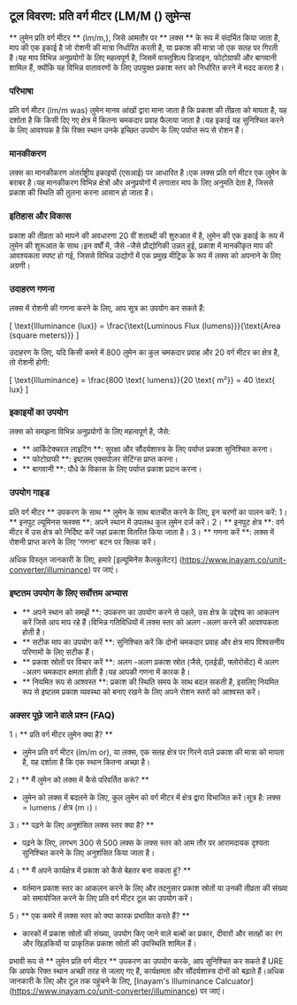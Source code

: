 ## टूल विवरण: प्रति वर्ग मीटर (LM/M () लुमेन्स

** लुमेन प्रति वर्ग मीटर ** (lm/m,), जिसे आमतौर पर ** लक्स ** के रूप में संदर्भित किया जाता है, माप की एक इकाई है जो रोशनी की मात्रा निर्धारित करती है, या प्रकाश की मात्रा जो एक सतह पर गिरती है।यह माप विभिन्न अनुप्रयोगों के लिए महत्वपूर्ण है, जिसमें वास्तुशिल्प डिजाइन, फोटोग्राफी और बागवानी शामिल हैं, क्योंकि यह विभिन्न वातावरणों के लिए उपयुक्त प्रकाश स्तर को निर्धारित करने में मदद करता है।

### परिभाषा
प्रति वर्ग मीटर (lm/m was) लुमेन मानव आंखों द्वारा माना जाता है कि प्रकाश की तीव्रता को मापता है, यह दर्शाता है कि किसी दिए गए क्षेत्र में कितना चमकदार प्रवाह फैलाया जाता है।यह इकाई यह सुनिश्चित करने के लिए आवश्यक है कि रिक्त स्थान उनके इच्छित उपयोग के लिए पर्याप्त रूप से रोशन हैं।

### मानकीकरण
लक्स का मानकीकरण अंतर्राष्ट्रीय इकाइयों (एसआई) पर आधारित है।एक लक्स प्रति वर्ग मीटर एक लुमेन के बराबर है।यह मानकीकरण विभिन्न क्षेत्रों और अनुप्रयोगों में लगातार माप के लिए अनुमति देता है, जिससे प्रकाश की स्थिति की तुलना करना आसान हो जाता है।

### इतिहास और विकास
प्रकाश की तीव्रता को मापने की अवधारणा 20 वीं शताब्दी की शुरुआत में है, लुमेन की एक इकाई के रूप में लुमेन की शुरूआत के साथ।इन वर्षों में, जैसे -जैसे प्रौद्योगिकी उन्नत हुई, प्रकाश में मानकीकृत माप की आवश्यकता स्पष्ट हो गई, जिससे विभिन्न उद्योगों में एक प्रमुख मीट्रिक के रूप में लक्स को अपनाने के लिए अग्रणी।

### उदाहरण गणना
लक्स में रोशनी की गणना करने के लिए, आप सूत्र का उपयोग कर सकते हैं:

\[ \text{Illuminance (lux)} = \frac{\text{Luminous Flux (lumens)}}{\text{Area (square meters)}} \]

उदाहरण के लिए, यदि किसी कमरे में 800 लुमेन का कुल चमकदार प्रवाह और 20 वर्ग मीटर का क्षेत्र है, तो रोशनी होगी:

\[ \text{Illuminance} = \frac{800 \text{ lumens}}{20 \text{ m²}} = 40 \text{ lux} \]

### इकाइयों का उपयोग
लक्स को समझना विभिन्न अनुप्रयोगों के लिए महत्वपूर्ण है, जैसे:
- ** आर्किटेक्चरल लाइटिंग **: सुरक्षा और सौंदर्यशास्त्र के लिए पर्याप्त प्रकाश सुनिश्चित करना।
- ** फोटोग्राफी **: इष्टतम एक्सपोज़र सेटिंग्स प्राप्त करना।
- ** बागवानी **: पौधे के विकास के लिए पर्याप्त प्रकाश प्रदान करना।

### उपयोग गाइड
प्रति वर्ग मीटर ** उपकरण के साथ ** लुमेन के साथ बातचीत करने के लिए, इन चरणों का पालन करें:
1। ** इनपुट ल्यूमिनस फ्लक्स **: अपने स्थान में उपलब्ध कुल लुमेन दर्ज करें।
2। ** इनपुट क्षेत्र **: वर्ग मीटर में उस क्षेत्र को निर्दिष्ट करें जहां प्रकाश वितरित किया जाता है।
3। ** गणना करें **: लक्स में रोशनी प्राप्त करने के लिए 'गणना' बटन पर क्लिक करें।

अधिक विस्तृत जानकारी के लिए, हमारे [इल्यूमिनेंस कैलकुलेटर] (https://www.inayam.co/unit-converter/illuminance) पर जाएं।

### इष्टतम उपयोग के लिए सर्वोत्तम अभ्यास
- ** अपने स्थान को समझें **: उपकरण का उपयोग करने से पहले, उस क्षेत्र के उद्देश्य का आकलन करें जिसे आप माप रहे हैं।विभिन्न गतिविधियों में लक्स स्तर को अलग -अलग करने की आवश्यकता होती है।
- ** सटीक माप का उपयोग करें **: सुनिश्चित करें कि दोनों चमकदार प्रवाह और क्षेत्र माप विश्वसनीय परिणामों के लिए सटीक हैं।
- ** प्रकाश स्रोतों पर विचार करें **: अलग -अलग प्रकाश स्रोत (जैसे, एलईडी, फ्लोरोसेंट) में अलग -अलग चमकदार क्षमता होती है।यह आपकी गणना में कारक है।
- ** नियमित रूप से आश्वस्त **: प्रकाश की स्थिति समय के साथ बदल सकती है, इसलिए नियमित रूप से इष्टतम प्रकाश व्यवस्था को बनाए रखने के लिए अपने रोशन स्तरों को आश्वस्त करें।

### अक्सर पूछे जाने वाले प्रश्न (FAQ)

1। ** प्रति वर्ग मीटर लुमेन क्या है? **
- लुमेन प्रति वर्ग मीटर (lm/m or), या लक्स, एक सतह क्षेत्र पर गिरने वाले प्रकाश की मात्रा को मापता है, यह दर्शाता है कि एक स्थान कितना अच्छा है।

2। ** मैं लुमेन को लक्स में कैसे परिवर्तित करूं? **
- लुमेन को लक्स में बदलने के लिए, कुल लुमेन को वर्ग मीटर में क्षेत्र द्वारा विभाजित करें।सूत्र है: लक्स = lumens / क्षेत्र (m।)।

3। ** पढ़ने के लिए अनुशंसित लक्स स्तर क्या है? **
- पढ़ने के लिए, लगभग 300 से 500 लक्स के लक्स स्तर को आम तौर पर आरामदायक दृश्यता सुनिश्चित करने के लिए अनुशंसित किया जाता है।

4। ** मैं अपने कार्यक्षेत्र में प्रकाश को कैसे बेहतर बना सकता हूं? **
- वर्तमान प्रकाश स्तर का आकलन करने के लिए और तदनुसार प्रकाश स्रोतों या उनकी तीव्रता की संख्या को समायोजित करने के लिए प्रति वर्ग मीटर टूल का उपयोग करें।

5। ** एक कमरे में लक्स स्तर को क्या कारक प्रभावित करते हैं? **
- कारकों में प्रकाश स्रोतों की संख्या, उपयोग किए जाने वाले बल्बों का प्रकार, दीवारों और सतहों का रंग और खिड़कियों या प्राकृतिक प्रकाश स्रोतों की उपस्थिति शामिल हैं।

प्रभावी रूप से ** लुमेन प्रति वर्ग मीटर ** उपकरण का उपयोग करके, आप सुनिश्चित कर सकते हैं URE कि आपके रिक्त स्थान अच्छी तरह से जलाए गए हैं, कार्यक्षमता और सौंदर्यशास्त्र दोनों को बढ़ाते हैं।अधिक जानकारी के लिए और टूल तक पहुंचने के लिए, [Inayam's Illuminance Calcuator] (https://www.inayam.co/unit-converter/illuminance) पर जाएं।